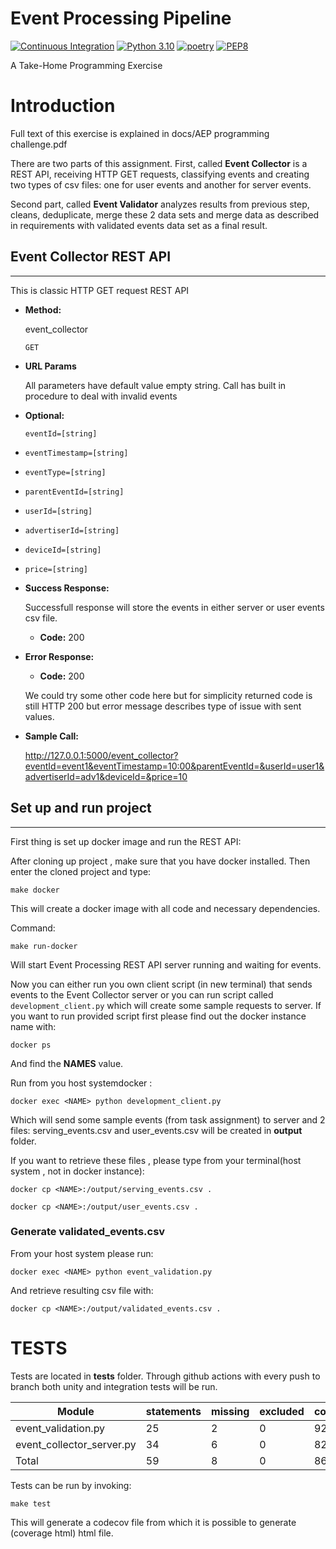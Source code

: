 # Event Processing Pipeline

[![Continuous Integration](https://github.com/milosjava/event_processing_pipeline/actions/workflows/ci.yml/badge.svg)](https://github.com/milosjava/event_processing_pipeline/actions/workflows/ci.yml)
[![Python 3.10](https://img.shields.io/badge/python-3.10-blue.svg)](https://www.python.org/downloads/release/python-3100/)
[![poetry](https://img.shields.io/badge/maintained%20with-poetry-rgb(30%2041%2059).svg)](https://python-poetry.org/)
[![PEP8](https://img.shields.io/badge/code%20style-pep8-orange.svg)](https://www.python.org/dev/peps/pep-0008/)


A Take-Home Programming Exercise

# Introduction

Full text of this exercise is explained in docs/AEP programming challenge.pdf

There are two parts of this assignment. First, called **Event Collector** is a REST API, receiving HTTP GET requests,
classifying events and creating two types of csv files: one for user events and another for server events.

Second part, called **Event Validator** analyzes results from previous step, cleans, deduplicate, merge these 2 data
sets and merge data as described in requirements with validated events data set as a final result.

## Event Collector REST API

----
This is classic HTTP GET request REST API

* **Method:**

  event_collector

  `GET`

* **URL Params**

  All parameters have default value empty string. Call has built in procedure to deal with invalid events

* **Optional:**

    `eventId=[string]`
* 
    `eventTimestamp=[string]`
* 
    `eventType=[string]`
* 
    `parentEventId=[string]`
* 
    `userId=[string]`
* 
    `advertiserId=[string]`
* 
    `deviceId=[string]`
* 
    `price=[string]`

* **Success Response:**

  Successfull response will store the events in either server or user events csv file. 

    * **Code:** 200 <br />

* **Error Response:**

    * **Code:** 200 <br />

    We could try some other code here but for simplicity returned code is still HTTP 200 but error message describes type of issue with sent values.

* **Sample Call:**

  http://127.0.0.1:5000/event_collector?eventId=event1&eventTimestamp=10:00&parentEventId=&userId=user1&advertiserId=adv1&deviceId=&price=10


## Set up and run project

----

First thing is set up docker image and run the REST API:

After cloning up project , make sure that you have docker installed. Then enter the cloned project and type:

`make docker`

This will create a docker image with all code and necessary dependencies.

Command:

`make run-docker`

Will start Event Processing REST API server running and waiting for events.

Now you can either run you own client script (in new terminal) that sends events to the Event Collector server or you can run script called `development_client.py` which will create some sample requests to server. 
If you want to run provided script first please find out the docker instance name with:

`docker ps`

And find the **NAMES** value.

Run from you host systemdocker :

`docker exec <NAME> python development_client.py`

Which will send some sample events (from task assignment) to server and 2 files: serving_events.csv and user_events.csv will be created in **output** folder.

If you want to retrieve these files , please type from your terminal(host system , not in docker instance):

`docker cp <NAME>:/output/serving_events.csv .`

`docker cp <NAME>:/output/user_events.csv .`

### Generate validated_events.csv

From your host system please run:

`docker exec <NAME> python event_validation.py`


And retrieve resulting csv file with:

`docker cp <NAME>:/output/validated_events.csv .`


# TESTS

Tests are located in **tests** folder. Through github actions with every push to branch both unity and integration tests will be run. 

| Module  | statements   | missing |    excluded | coverage  |
|---|---------------------|----------|-----|---|
| event_validation.py  | 25                  | 2        | 0   |  92% |
| event_collector_server.py  | 34                  | 6        | 0   | 82%  |
|  Total | 59                  | 8        | 0   |  86% |

Tests can be run by invoking:

`make test`

This will generate a codecov file from which it is possible to generate (coverage html) html file.







